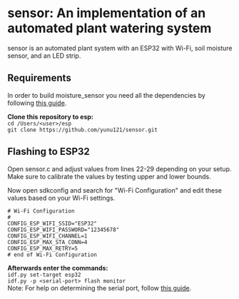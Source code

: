 sensor: An implementation of an automated plant watering system
========================================================================
sensor is an automated plant system with an ESP32 with Wi-Fi, 
soil moisture sensor, and an LED strip.

Requirements
------------
In order to build moisture_sensor you need all the dependencies by following [this guide](https://docs.espressif.com/projects/esp-idf/en/latest/esp32/get-started/).

**Clone this repository to esp:**\
```cd /Users/<user>/esp```\
```git clone https://github.com/yunu121/sensor.git```

Flashing to ESP32
-----------------
Open sensor.c and adjust values from lines 22-29 depending on your setup.\
Make sure to calibrate the values by testing upper and lower bounds.

Now open sdkconfig and search for "Wi-Fi Configuration" and edit these values based
on your Wi-Fi settings.
```
# Wi-Fi Configuration
#
CONFIG_ESP_WIFI_SSID="ESP32"
CONFIG_ESP_WIFI_PASSWORD="12345678"
CONFIG_ESP_WIFI_CHANNEL=1
CONFIG_ESP_MAX_STA_CONN=4
CONFIG_ESP_MAX_RETRY=5
# end of Wi-Fi Configuration
```

**Afterwards enter the commands:**\
```idf.py set-target esp32```\
```idf.py -p <serial-port> flash monitor```\
Note: For help on determining the serial port, follow [this guide](https://docs.espressif.com/projects/esp-idf/en/latest/esp32/get-started/establish-serial-connection.html).
